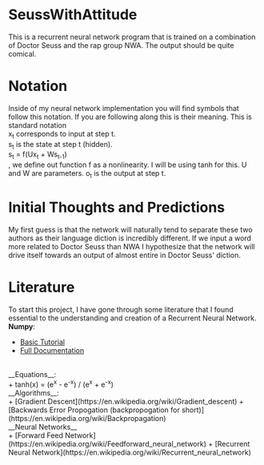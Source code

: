 # SeussWithAttitude
This is a recurrent neural network program that is trained on a combination of Doctor Seuss and the rap group NWA.  The output should be quite comical.

# Notation
Inside of my neural network implementation you will find symbols that follow this notation.  If you are following along this is their meaning.  This is standard notation</br>
x<sub>t</sub> corresponds to input at step t.</br>
s<sub>t</sub> is the state at step t (hidden).</br>
s<sub>t</sub> = f(Ux<sub>t</sub> + Ws<sub>t-1</sub>)</br>, we define out function f as a nonlinearity.  I will be using tanh for this.  U and W are parameters.
o<sub>t</sub> is the output at step t.

# Initial Thoughts and Predictions
My first guess is that the network will naturally tend to separate these two authors as their language diction is incredibly different.  If we input a word more related to Doctor Seuss than NWA I hypothesize that the network will drive itself towards an output of almost entire in Doctor Seuss' diction.

# Literature
To start this project, I have gone through some literature that I found essential to the understanding and creation of a Recurrent Neural Network.</br>
__Numpy__:</br>
+ [Basic Tutorial](https://docs.scipy.org/doc/numpy-dev/user/quickstart.html)
+ [Full Documentation](https://docs.scipy.org/doc/numpy-1.11.0/reference/)
</br>
__Equations__:</br>
+ tanh(x) = (e<sup>x</sup> - e<sup>-x</sup>) / (e<sup>x</sup> + e<sup>-x</sup>)
</br>
__Algorithms__:</br>
+ [Gradient Descent](https://en.wikipedia.org/wiki/Gradient_descent)
+ [Backwards Error Propogation (backpropogation for short)](https://en.wikipedia.org/wiki/Backpropagation)
</br>
__Neural Networks__</br>
+ [Forward Feed Network](https://en.wikipedia.org/wiki/Feedforward_neural_network)
+ [Recurrent Neural Network](https://en.wikipedia.org/wiki/Recurrent_neural_network)
